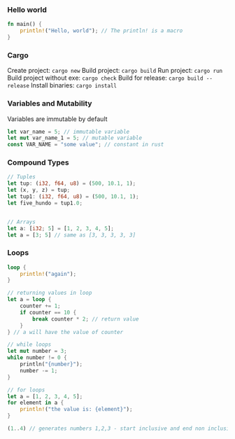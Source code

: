 ### Hello world
```rust
fn main() {
	println!("Hello, world"); // The println! is a macro
}
```

### Cargo
Create project: `cargo new`
Build project: `cargo build`
Run project: `cargo run`
Build project without exe: `cargo check`
Build for release: `cargo build --release`
Install binaries: `cargo install`

### Variables and Mutability

Variables are immutable by default
```rust
let var_name = 5; // immutable variable
let mut var_name_1 = 5; // mutable variable
const VAR_NAME = "some value"; // constant in rust
```

### Compound Types
```rust
// Tuples
let tup: (i32, f64, u8) = (500, 10.1, 1);
let (x, y, z) = tup;
let tup1: (i32, f64, u8) = (500, 10.1, 1);
let five_hundo = tup1.0;


// Arrays
let a: [i32; 5] = [1, 2, 3, 4, 5];
let a = [3; 5] // same as [3, 3, 3, 3, 3]

```

### Loops
```rust
loop {
	println!("again");
}

// returning values in loop
let a = loop {
	counter += 1;
	if counter == 10 {
		break counter * 2; // return value
	}
} // a will have the value of counter

// while loops
let mut number = 3;
while number != 0 {
	println("{number}");
	number -= 1;
}

// for loops
let a = [1, 2, 3, 4, 5];
for element in a {
	println!("the value is: {element}");
}

(1..4) // generates numbers 1,2,3 - start inclusive and end non inclusive
```

